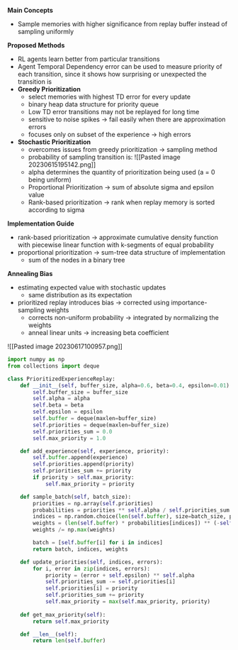 
**Main Concepts**
- Sample memories with higher significance from replay buffer instead of sampling uniformly

**Proposed Methods**
- RL agents learn better from particular transitions
- Agent Temporal Dependency error can be used to measure priority of each transition, since it shows how surprising or unexpected the transition is 
- **Greedy Prioritization**
	- select memories with highest TD error for every update
	- binary heap data structure for priority queue 
	- Low TD error transitions may not be replayed for long time 
	- sensitive to noise spikes -> fail easily when there are approximation errors 
	- focuses only on subset of the experience -> high errors 
- **Stochastic Prioritization**
	- overcomes issues from greedy prioritization -> sampling method 
	- probability of sampling transition is: ![[Pasted image 20230615195142.png]]
	- alpha determines the quantity of prioritization being used (a = 0 being uniform)
	- Proportional Prioritization -> sum of absolute sigma and epsilon value 
	- Rank-based prioritization -> rank when replay memory is sorted according to sigma

**Implementation Guide**
- rank-based prioritization -> approximate cumulative density function with piecewise linear function with k-segments of equal probability
- proportional prioritization -> sum-tree data structure of implementation
	- sum of the nodes in a binary tree 

**Annealing Bias**
- estimating expected value with stochastic updates 
	- same distribution as its expectation 
- prioritized replay introduces bias -> corrected using importance-sampling weights
	- corrects non-uniform probability -> integrated by normalizing the weights 
	- anneal linear units -> increasing beta coefficient 

![[Pasted image 20230617100957.png]]

```python
import numpy as np
from collections import deque

class PrioritizedExperienceReplay:
    def __init__(self, buffer_size, alpha=0.6, beta=0.4, epsilon=0.01):
        self.buffer_size = buffer_size
        self.alpha = alpha
        self.beta = beta
        self.epsilon = epsilon
        self.buffer = deque(maxlen=buffer_size)
        self.priorities = deque(maxlen=buffer_size)
        self.priorities_sum = 0.0
        self.max_priority = 1.0

    def add_experience(self, experience, priority):
        self.buffer.append(experience)
        self.priorities.append(priority)
        self.priorities_sum += priority
        if priority > self.max_priority:
            self.max_priority = priority

    def sample_batch(self, batch_size):
        priorities = np.array(self.priorities)
        probabilities = priorities ** self.alpha / self.priorities_sum
        indices = np.random.choice(len(self.buffer), size=batch_size, p=probabilities)
        weights = (len(self.buffer) * probabilities[indices]) ** (-self.beta)
        weights /= np.max(weights)

        batch = [self.buffer[i] for i in indices]
        return batch, indices, weights

    def update_priorities(self, indices, errors):
        for i, error in zip(indices, errors):
            priority = (error + self.epsilon) ** self.alpha
            self.priorities_sum -= self.priorities[i]
            self.priorities[i] = priority
            self.priorities_sum += priority
            self.max_priority = max(self.max_priority, priority)
            
    def get_max_priority(self):
        return self.max_priority

    def __len__(self):
        return len(self.buffer)

```
